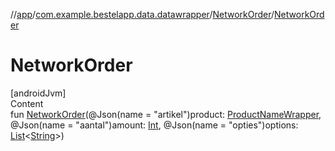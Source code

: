 //[app](../../index.md)/[com.example.bestelapp.data.datawrapper](../index.md)/[NetworkOrder](index.md)/[NetworkOrder](-network-order.md)



# NetworkOrder  
[androidJvm]  
Content  
fun [NetworkOrder](-network-order.md)(@Json(name = "artikel")product: [ProductNameWrapper](../-product-name-wrapper/index.md), @Json(name = "aantal")amount: [Int](https://kotlinlang.org/api/latest/jvm/stdlib/kotlin/-int/index.html), @Json(name = "opties")options: [List](https://kotlinlang.org/api/latest/jvm/stdlib/kotlin.collections/-list/index.html)<[String](https://kotlinlang.org/api/latest/jvm/stdlib/kotlin/-string/index.html)>)  



